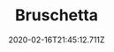 ---
templateKey: blog-post
title: Bruschetta
type: cooking
energy: 113
health: 50
description: Roasted tomatoes on a crisp white bread., 
featuredpost: false
date: 2020-02-16T21:45:12.711Z
featuredimage: /img/Bruschetta.png
sellPrice: 210
tags:
  - Bread
  - Oil
  - Tomato
  - edible
---